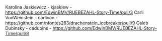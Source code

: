 Karolina Jaskiewicz - kjaskiew - https://github.com/EdwinBMV/RUEBEZAHL-Story-Time/pull/3
Carli VonWeinstein - carlivon - https://github.com/nfontes263/drachenstein_icebreaker/pull/9
Caleb Dubinsky - cadubins - https://github.com/EdwinBMV/RUEBEZAHL-Story-Time/pull/8
